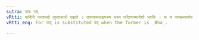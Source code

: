 ```yaml
---
sutra: पादः पत्
vRtti: पादिति पादशब्दो लुप्ताकारो गृह्यते । तदन्तस्थाङ्गस्य भस्य पदित्ययमादेशो भवति । स च पाच्छब्दस्येव भवति ॥
vRtti_eng: For पाद् is substituted पद् when the former is _Bha_.

---
```


